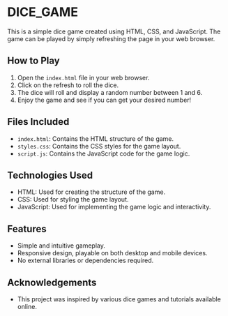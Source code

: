 # DICE_GAME

This is a simple dice game created using HTML, CSS, and JavaScript. The game can be played by simply refreshing the page in your web browser.

## How to Play

1. Open the `index.html` file in your web browser.
2. Click  on the refresh  to roll the dice.
3. The dice will roll and display a random number between 1 and 6.
4. Enjoy the game and see if you can get your desired number!

## Files Included

- `index.html`: Contains the HTML structure of the game.
- `styles.css`: Contains the CSS styles for the game layout.
- `script.js`: Contains the JavaScript code for the game logic.

## Technologies Used

- HTML: Used for creating the structure of the game.
- CSS: Used for styling the game layout.
- JavaScript: Used for implementing the game logic and interactivity.

## Features

- Simple and intuitive gameplay.
- Responsive design, playable on both desktop and mobile devices.
- No external libraries or dependencies required.


## Acknowledgements

- This project was inspired by various dice games and tutorials available online.


